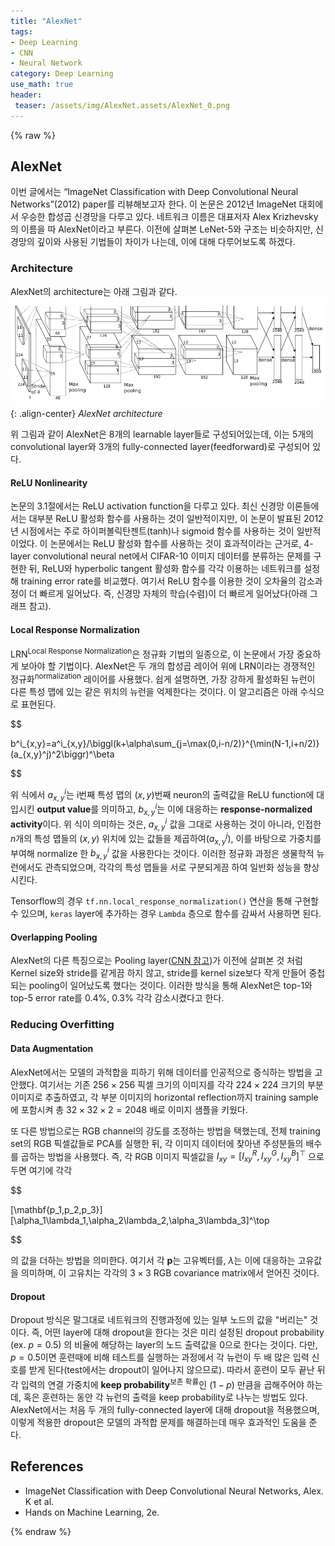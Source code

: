 ```yaml
---
title: "AlexNet"
tags:
- Deep Learning
- CNN
- Neural Network
category: Deep Learning
use_math: true
header: 
 teaser: /assets/img/AlexNet.assets/AlexNet_0.png
---
```

{% raw %}
## AlexNet

이번 글에서는 “ImageNet Classification with Deep Convolutional Neural Networks”(2012) paper를 리뷰해보고자 한다. 이 논문은 2012년 ImageNet 대회에서 우승한 합성곱 신경망을 다루고 있다. 네트워크 이름은 대표저자 Alex Krizhevsky의 이름을 따 AlexNet이라고 부른다. 이전에 살펴본 LeNet-5와 구조는 비슷하지만, 신경망의 깊이와 사용된 기법들이 차이가 나는데, 이에 대해 다루어보도록 하겠다.

### Architecture

AlexNet의 architecture는 아래 그림과 같다.
![스크린샷 2022-04-08 오후 12.31.37](/assets/img/AlexNet.assets/AlexNet_0.png){: .align-center}
*AlexNet architecture*

위 그림과 같이 AlexNet은 8개의 learnable layer들로 구성되어있는데, 이는 5개의 convolutional layer와 3개의 fully-connected layer(feedforward)로 구성되어 있다. 

#### ReLU Nonlinearity

논문의 3.1절에서는 ReLU activation function을 다루고 있다. 최신 신경망 이론들에서는 대부분 ReLU 활성화 함수를 사용하는 것이 일반적이지만, 이 논문이 발표된 2012년 시점에서는 주로 하이퍼볼릭탄젠트(tanh)나 sigmoid 함수를 사용하는 것이 일반적이었다. 이 논문에서는 ReLU 활성화 함수를 사용하는 것이 효과적이라는 근거로, 4-layer convolutional neural net에서 CIFAR-10 이미지 데이터를 분류하는 문제를 구현한 뒤, ReLU와 hyperbolic tangent 활성화 함수를 각각 이용하는 네트워크를 설정해 training error rate를 비교했다. 여기서 ReLU 함수를 이용한 것이 오차율의 감소과정이 더 빠르게 일어났다. 즉, 신경망 자체의 학습(수렴)이 더 빠르게 일어났다(아래 그래프 참고).

#### Local Response Normalization
LRN<sup>Local Response Normalization</sup>은 정규화 기법의 일종으로, 이 논문에서 가장 중요하게 보아야 할 기법이다. AlexNet은 두 개의 합성곱 레이어 위에 LRN이라는 경쟁적인 정규화<sup>normalization</sup> 레이어를 사용했다. 쉽게 설명하면, 가장 강하게 활성화된 뉴런이 다른 특성 맵에 있는 같은 위치의 뉴런을 억제한다는 것이다. 이 알고리즘은 아래 수식으로 표현된다.

$$

b^i_{x,y}=a^i_{x,y}/\biggl(k+\alpha\sum_{j=\max(0,i-n/2)}^{\min(N-1,i+n/2)}(a_{x,y}^j)^2\biggr)^\beta

$$

위 식에서 $a_{x,y}^i$는 i번째 특성 맵의 $(x,y)$번째 neuron의 출력값을 ReLU function에 대입시킨 **output value**를 의미하고, $b_{x,y}^i$는 이에 대응하는 **response-normalized activity**이다. 위 식이 의미하는 것은,   $a_{x,y}^i$ 값을 그대로 사용하는 것이 아니라, 인접한 $n$개의 특성 맵들의 $(x,y)$ 위치에 있는 값들을 제곱하여($a_{x,y}^j$), 이를 바탕으로 가중치를 부여해 normalize 한 $b^i_{x,y}$ 값을 사용한다는 것이다. 이러한 정규화 과정은 생물학적 뉴런에서도 관측되었으며, 각각의 특성 맵들을 서로 구분되게끔 하여 일반화 성능을 향상시킨다.

Tensorflow의 경우 `tf.nn.local_response_normalization()` 연산을 통해 구현할 수 있으며, `keras` layer에 추가하는 경우 `Lambda` 층으로 함수를 감싸서 사용하면 된다.

#### Overlapping Pooling

AlexNet의 다른 특징으로는 Pooling layer([CNN 참고](https://ddangchani.github.io/deep%20learning/CNN/))가 이전에 살펴본 것 처럼 Kernel size와 stride를 같게끔 하지 않고, stride를 kernel size보다 작게 만들어 중첩되는 pooling이 일어났도록 했다는 것이다. 이러한 방식을 통해 AlexNet은 top-1와 top-5 error rate를 0.4%, 0.3% 각각 감소시켰다고 한다.

### Reducing Overfitting

#### Data Augmentation

AlexNet에서는 모델의 과적합을 피하기 위해 데이터를 인공적으로 증식하는 방법을 고안했다. 여기서는 기존 $256\times 256$ 픽셀 크기의 이미지를 각각 $224\times 224$ 크기의 부분 이미지로 추출하였고, 각 부분 이미지의 horizontal reflection까지 training sample에 포함시켜 총 $32\times32\times2=2048$ 배로 이미지 샘플을 키웠다.

또 다른 방법으로는 RGB channel의 강도를 조정하는 방법을 택했는데, 전체 training set의 RGB 픽셀값들로 PCA를 실행한 뒤, 각 이미지 데이터에 찾아낸 주성분들의 배수를 곱하는 방법을 사용했다. 즉, 각 RGB 이미지 픽셀값을 $I_{xy}=[I_{xy}^R,I_{xy}^G,I_{xy}^B]^\top$ 으로 두면 여기에 각각 

$$

[\mathbf{p_1,p_2,p_3}][\alpha_1\lambda_1,\alpha_2\lambda_2,\alpha_3\lambda_3]^\top

$$

의 값을 더하는 방법을 의미한다. 여기서 각 $\mathbf p$는 고유벡터를, $\lambda$는 이에 대응하는 고유값을 의미하며, 이 고유치는 각각의 $3\times3$ RGB covariance matrix에서 얻어진 것이다.

#### Dropout

Dropout 방식은 말그대로 네트워크의 진행과정에 있는 일부 노드의 값을 "버리는" 것이다. 즉, 어떤 layer에 대해 dropout을 한다는 것은 미리 설정된 dropout probability (ex. $p=0.5$) 의 비율에 해당하는 layer의 노드 출력값을 0으로 한다는 것이다. 다만, $p=0.5$이면 훈련때에 비해 테스트를 실행하는 과정에서 각 뉴런이 두 배 많은 입력 신호를 받게 된다(test에서는 dropout이 일어나지 않으므로). 따라서 훈련이 모두 끝난 뒤 각 입력의 연결 가중치에 **keep probability**<sup>보존 확률</sup>인 $(1-p)$ 만큼을 곱해주어야 하는데,  혹은 훈련하는 동안 각 뉴런의 출력을 keep probability로 나누는 방법도 있다.  AlexNet에서는 처음 두 개의 fully-connected layer에 대해 dropout을 적용했으며, 이렇게 적용한 dropout은 모델의 과적합 문제를 해결하는데 매우 효과적인 도움을 준다.



## References

- ImageNet Classification with Deep Convolutional Neural Networks, Alex. K et al.
- Hands on Machine Learning, 2e.

{% endraw %}